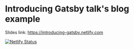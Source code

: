 # Introducing Gatsby talk's blog example

Slides link: https://introducing-gatsby.netlify.com

[![Netlify Status](https://api.netlify.com/api/v1/badges/e542db20-38bc-4f56-afd1-7f0b047dc682/deploy-status)](https://app.netlify.com/sites/devc-blog/deploys)
